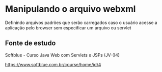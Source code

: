 <h1>Manipulando o arquivo webxml</h1>
 <p>Definindo arquivos padrões que serão carregados caso o usuário acesse a aplicação pelo browser sem especificar um arquivo ou servlet</p>
 
<h2> Fonte de estudo </h2> 

Softblue - Curso Java Web com Servlets e JSPs (JV-04)

https://www.softblue.com.br/course/home/id/4
